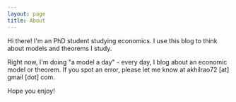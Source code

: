 ```yaml
---
layout: page
title: About
---
```


Hi there! I'm an PhD student studying economics. I use this blog to think about models and theorems I study.

Right now, I'm doing "a model a day" - every day, I blog about an economic model or theorem. If you spot an error, please let me know at akhilrao72 [at] gmail [dot] com.

Hope you enjoy!
